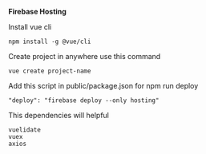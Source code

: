 **Firebase Hosting**

Install vue cli

```
npm install -g @vue/cli
```

Create project in anywhere use this command

```
vue create project-name
```

Add this script in public/package.json for npm run deploy

```
"deploy": "firebase deploy --only hosting"
```

This dependencies will helpful

    vuelidate
    vuex
    axios